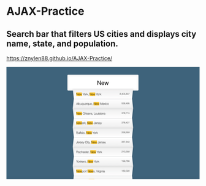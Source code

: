 # AJAX-Practice
## Search bar that filters US cities and displays city name, state, and population.

https://znylen88.github.io/AJAX-Practice/

![App Function](https://github.com/znylen88/AJAX-Practice/blob/main/AppImage.png)
